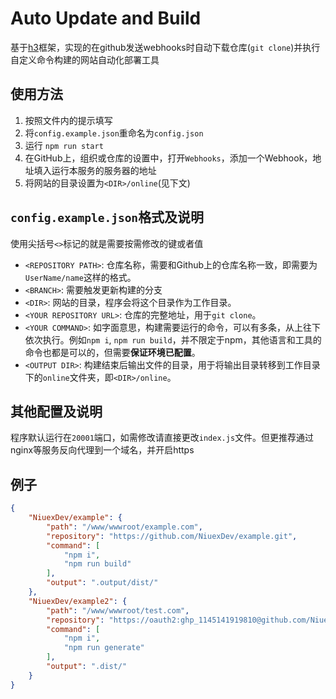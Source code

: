 # Auto Update and Build
基于[h3](https://github.com/unjs/h3)框架，实现的在github发送webhooks时自动下载仓库(`git clone`)并执行自定义命令构建的网站自动化部署工具

## 使用方法
1. 按照文件内的提示填写
2. 将`config.example.json`重命名为`config.json`
3. 运行 `npm run start`
4. 在GitHub上，组织或仓库的设置中，打开`Webhooks`，添加一个Webhook，地址填入运行本服务的服务器的地址
3. 将网站的目录设置为`<DIR>/online`(见下文)


## `config.example.json`格式及说明

使用尖括号`<>`标记的就是需要按需修改的键或者值

- `<REPOSITORY PATH>`: 仓库名称，需要和Github上的仓库名称一致，即需要为`UserName/name`这样的格式。
- `<BRANCH>`: 需要触发更新构建的分支
- `<DIR>`: 网站的目录，程序会将这个目录作为工作目录。
- `<YOUR REPOSITORY URL>`: 仓库的完整地址，用于`git clone`。
- `<YOUR COMMAND>`: 如字面意思，构建需要运行的命令，可以有多条，从上往下依次执行。例如`npm i`, `npm run build`，并不限定于npm，其他语言和工具的命令也都是可以的，但需要**保证环境已配置**。
- `<OUTPUT DIR>`: 构建结束后输出文件的目录，用于将输出目录转移到工作目录下的`online`文件夹，即`<DIR>/online`。

## 其他配置及说明

程序默认运行在`20001`端口，如需修改请直接更改`index.js`文件。但更推荐通过nginx等服务反向代理到一个域名，并开启https

## 例子
``` JSON
{
    "NiuexDev/example": {
        "path": "/www/wwwroot/example.com",
        "repository": "https://github.com/NiuexDev/example.git",
        "command": [
            "npm i",
            "npm run build"
        ],
        "output": ".output/dist/"
    },
    "NiuexDev/example2": {
        "path": "/www/wwwroot/test.com",
        "repository": "https://oauth2:ghp_1145141919810@github.com/NiuexDev/example2.git", // 假若您的仓库是私有仓库，那么可以像这样写，像这样带上Token就可以顺利 git clone 了
        "command": [
            "npm i",
            "npm run generate"
        ],
        "output": ".dist/"
    }
}
```